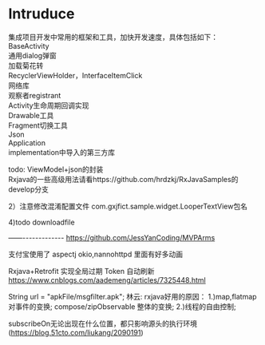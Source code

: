 # Intruduce
集成项目开发中常用的框架和工具，加快开发速度，具体包括如下：
BaseActivity  
通用dialog弹窗  
加载菊花转  
RecyclerViewHolder，InterfaceItemClick  
网络库  
观察者registrant  
Activity生命周期回调实现  
Drawable工具  
Fragment切换工具  
Json  
Application  
implementation中导入的第三方库  

todo: ViewModel+json的封装  
Rxjava的一些高级用法请看https://github.com/hrdzkj/RxJavaSamples的develop分支   


2）注意修改混淆配置文件 com.gxjfict.sample.widget.LooperTextView包名

4)todo downloadfile

——-------------
https://github.com/JessYanCoding/MVPArms

支付宝使用了 aspectj okio,nannohttpd  里面有好多动画


Rxjava+Retrofit 实现全局过期 Token 自动刷新
https://www.cnblogs.com/aademeng/articles/7325448.html

String url = "apkFile/msgfilter.apk";
林云:
rxjava好用的原因：
1.)map,flatmap对事件的变换; compose/zipObservable 整体的变换;
2.)线程的自由控制;

subscribeOn无论出现在什么位置，都只影响源头的执行环境
(https://blog.51cto.com/liukang/2090191)


